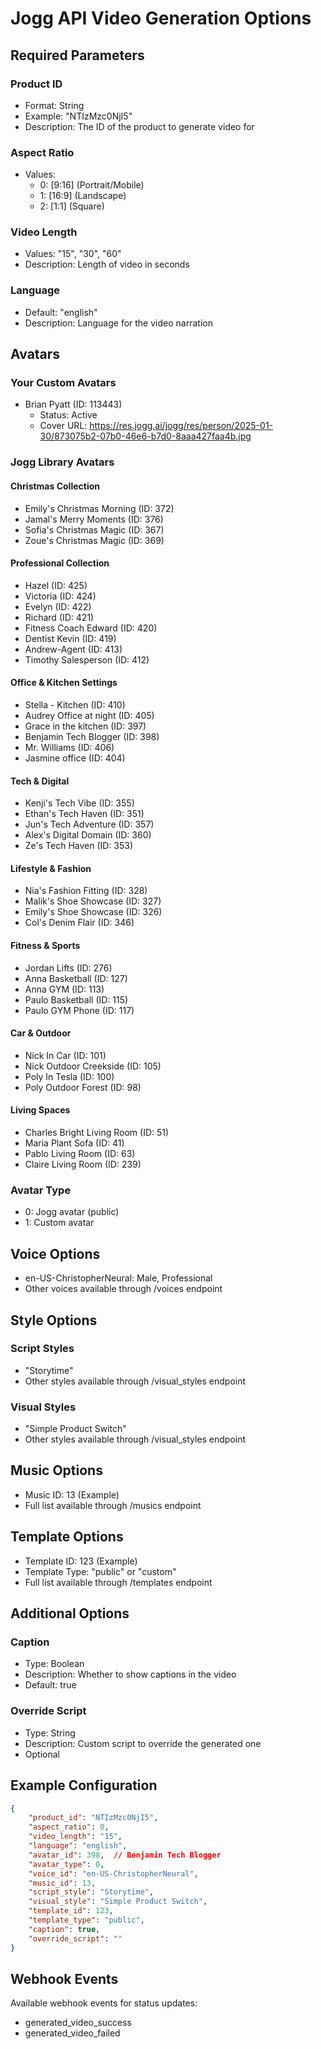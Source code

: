 # Jogg API Video Generation Options

## Required Parameters

### Product ID
- Format: String
- Example: "NTIzMzc0NjI5"
- Description: The ID of the product to generate video for

### Aspect Ratio
- Values:
  - 0: [9:16] (Portrait/Mobile)
  - 1: [16:9] (Landscape)
  - 2: [1:1] (Square)

### Video Length
- Values: "15", "30", "60"
- Description: Length of video in seconds

### Language
- Default: "english"
- Description: Language for the video narration

## Avatars

### Your Custom Avatars
- Brian Pyatt (ID: 113443)
  - Status: Active
  - Cover URL: https://res.jogg.ai/jogg/res/person/2025-01-30/873075b2-07b0-46e6-b7d0-8aaa427faa4b.jpg

### Jogg Library Avatars
#### Christmas Collection
- Emily's Christmas Morning (ID: 372)
- Jamal's Merry Moments (ID: 376)
- Sofia's Christmas Magic (ID: 367)
- Zoue's Christmas Magic (ID: 369)

#### Professional Collection
- Hazel (ID: 425)
- Victoria (ID: 424)
- Evelyn (ID: 422)
- Richard (ID: 421)
- Fitness Coach Edward (ID: 420)
- Dentist Kevin (ID: 419)
- Andrew-Agent (ID: 413)
- Timothy Salesperson (ID: 412)

#### Office & Kitchen Settings
- Stella - Kitchen (ID: 410)
- Audrey Office at night (ID: 405)
- Grace in the kitchen (ID: 397)
- Benjamin Tech Blogger (ID: 398)
- Mr. Williams (ID: 406)
- Jasmine office (ID: 404)

#### Tech & Digital
- Kenji's Tech Vibe (ID: 355)
- Ethan's Tech Haven (ID: 351)
- Jun's Tech Adventure (ID: 357)
- Alex's Digital Domain (ID: 360)
- Ze's Tech Haven (ID: 353)

#### Lifestyle & Fashion
- Nia's Fashion Fitting (ID: 328)
- Malik's Shoe Showcase (ID: 327)
- Emily's Shoe Showcase (ID: 326)
- Col's Denim Flair (ID: 346)

#### Fitness & Sports
- Jordan Lifts (ID: 276)
- Anna Basketball (ID: 127)
- Anna GYM (ID: 113)
- Paulo Basketball (ID: 115)
- Paulo GYM Phone (ID: 117)

#### Car & Outdoor
- Nick In Car (ID: 101)
- Nick Outdoor Creekside (ID: 105)
- Poly In Tesla (ID: 100)
- Poly Outdoor Forest (ID: 98)

#### Living Spaces
- Charles Bright Living Room (ID: 51)
- Maria Plant Sofa (ID: 41)
- Pablo Living Room (ID: 63)
- Claire Living Room (ID: 239)

### Avatar Type
- 0: Jogg avatar (public)
- 1: Custom avatar

## Voice Options
- en-US-ChristopherNeural: Male, Professional
- Other voices available through /voices endpoint

## Style Options

### Script Styles
- "Storytime"
- Other styles available through /visual_styles endpoint

### Visual Styles
- "Simple Product Switch"
- Other styles available through /visual_styles endpoint

## Music Options
- Music ID: 13 (Example)
- Full list available through /musics endpoint

## Template Options
- Template ID: 123 (Example)
- Template Type: "public" or "custom"
- Full list available through /templates endpoint

## Additional Options

### Caption
- Type: Boolean
- Description: Whether to show captions in the video
- Default: true

### Override Script
- Type: String
- Description: Custom script to override the generated one
- Optional

## Example Configuration
```json
{
    "product_id": "NTIzMzc0NjI5",
    "aspect_ratio": 0,
    "video_length": "15",
    "language": "english",
    "avatar_id": 398,  // Benjamin Tech Blogger
    "avatar_type": 0,
    "voice_id": "en-US-ChristopherNeural",
    "music_id": 13,
    "script_style": "Storytime",
    "visual_style": "Simple Product Switch",
    "template_id": 123,
    "template_type": "public",
    "caption": true,
    "override_script": ""
}
```

## Webhook Events
Available webhook events for status updates:
- generated_video_success
- generated_video_failed
